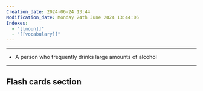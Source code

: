 ```yaml
---
Creation_date: 2024-06-24 13:44
Modification_date: Monday 24th June 2024 13:44:06
Indexes:
  - "[[noun]]"
  - "[[vocabulary]]"
---
```


----

- A person who frequently drinks large amounts of alcohol



















---
## Flash cards section
